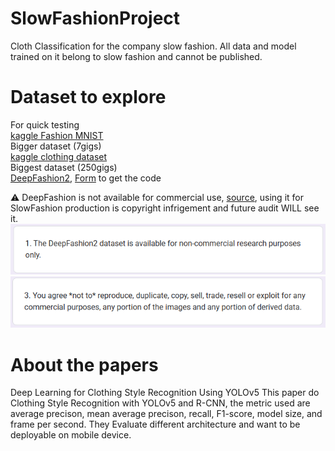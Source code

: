 # SlowFashionProject
Cloth Classification for the company slow fashion. All data and model trained on it belong to slow fashion and cannot be published.


# Dataset to explore

For quick testing  
[kaggle Fashion MNIST](https://www.kaggle.com/datasets/zalando-research/fashionmnist)  
Bigger dataset (7gigs)  
[kaggle clothing dataset](https://www.kaggle.com/datasets/agrigorev/clothing-dataset-full)  
Biggest dataset (250gigs)  
[DeepFashion2](https://drive.google.com/drive/folders/125F48fsMBz2EF0Cpqk6aaHet5VH399Ok), [Form](https://docs.google.com/forms/d/e/1FAIpQLSeIoGaFfCQILrtIZPykkr8q_h9qQ5BoTYbjvf95aXbid0v2Bw/viewform) to get the code

⚠️ DeepFashion is not available for commercial use, [source](https://docs.google.com/forms/d/e/1FAIpQLSeIoGaFfCQILrtIZPykkr8q_h9qQ5BoTYbjvf95aXbid0v2Bw/viewform), using it for SlowFashion production is copyright infrigement and future audit WILL see it.
![alt text](assets/image-1.png)
![alt text](assets/image-2.png)

# About the papers
Deep Learning for Clothing Style Recognition Using YOLOv5
This paper do Clothing Style Recognition with YOLOv5 and R-CNN, the metric used are average precison, mean average precison, recall, F1-score, model
size, and frame per second. They Evaluate different architecture and want to be deployable on mobile device.

